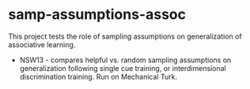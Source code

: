 # samp-assumptions-assoc

This project tests the role of sampling assumptions on generalization of associative learning.

- NSW13 - compares helpful vs. random sampling assumptions on generalization following single cue training, or interdimensional discrimination training. Run on Mechanical Turk.
